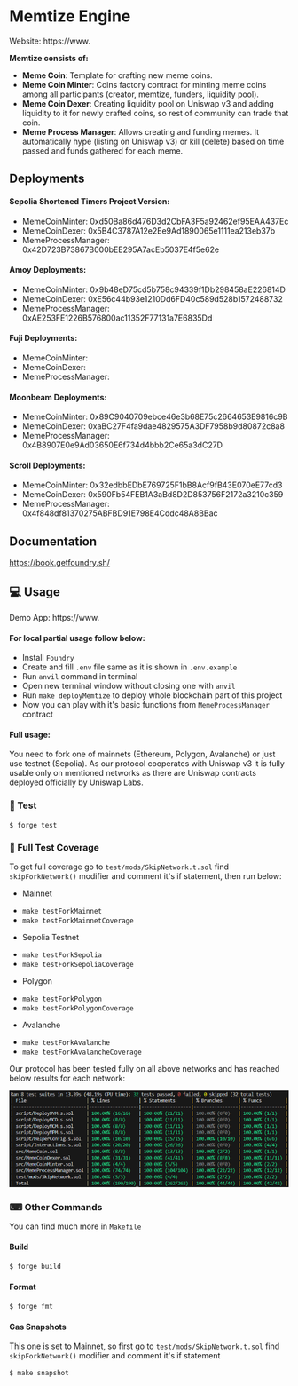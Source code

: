 # Memtize Engine

Website: https://www.

**Memtize consists of:**

-   **Meme Coin**: Template for crafting new meme coins.
-   **Meme Coin Minter**: Coins factory contract for minting meme coins among all participants (creator, memtize, funders, liquidity pool).
-   **Meme Coin Dexer**: Creating liquidity pool on Uniswap v3 and adding liquidity to it for newly crafted coins, so rest of community can trade that coin.
-   **Meme Process Manager**: Allows creating and funding memes. It automatically hype (listing on Uniswap v3) or kill (delete) based on time passed and funds gathered for each meme.

## Deployments

#### Sepolia Shortened Timers Project Version:

-   MemeCoinMinter: 0xd50Ba86d476D3d2CbFA3F5a92462ef95EAA437Ec
-   MemeCoinDexer: 0x5B4C3787A12e2Ee9Ad1890065e1111ea213eb37b
-   MemeProcessManager: 0x42D723B73867B000bEE295A7acEb5037E4f5e62e

#### Amoy Deployments:

-   MemeCoinMinter: 0x9b48eD75cd5b758c94339f1Db298458aE226814D
-   MemeCoinDexer: 0xE56c44b93e1210Dd6FD40c589d528b1572488732
-   MemeProcessManager: 0xAE253FE1226B576800ac11352F77131a7E6835Dd

#### Fuji Deployments:

-   MemeCoinMinter:
-   MemeCoinDexer:
-   MemeProcessManager:

#### Moonbeam Deployments:

-   MemeCoinMinter: 0x89C9040709ebce46e3b68E75c2664653E9816c9B
-   MemeCoinDexer: 0xaBC27F4fa9dae4829575A3DF7958b9d80872c8a8
-   MemeProcessManager: 0x4B8907E0e9Ad03650E6f734d4bbb2Ce65a3dC27D

#### Scroll Deployments:

-   MemeCoinMinter: 0x32edbbEDbE769725F1bB8Acf9fB43E070eE77cd3
-   MemeCoinDexer: 0x590Fb54FEB1A3aBd8D2D853756F2172a3210c359
-   MemeProcessManager: 0x4f848df81370275ABFBD91E798E4Cddc48A8BBac

## Documentation

https://book.getfoundry.sh/

## 💻 Usage

Demo App: https://www.

#### For local partial usage follow below:

-   Install `Foundry`
-   Create and fill `.env` file same as it is shown in `.env.example`
-   Run `anvil` command in terminal
-   Open new terminal window without closing one with `anvil`
-   Run `make deployMemtize` to deploy whole blockchain part of this project
-   Now you can play with it's basic functions from `MemeProcessManager` contract

#### Full usage:

You need to fork one of mainnets (Ethereum, Polygon, Avalanche) or just use testnet (Sepolia). As our protocol cooperates with Uniswap v3 it is fully usable only on mentioned networks as there are Uniswap contracts deployed officially by Uniswap Labs.

### 🧪 Test

```shell
$ forge test
```

### 🧪 Full Test Coverage

To get full coverage go to `test/mods/SkipNetwork.t.sol` find `skipForkNetwork()` modifier and comment it's if statement, then run below:

-   Mainnet

*   `make testForkMainnet`
*   `make testForkMainnetCoverage`

-   Sepolia Testnet

*   `make testForkSepolia`
*   `make testForkSepoliaCoverage`

-   Polygon

*   `make testForkPolygon`
*   `make testForkPolygonCoverage`

-   Avalanche

*   `make testForkAvalanche`
*   `make testForkAvalancheCoverage`

Our protocol has been tested fully on all above networks and has reached below results for each network:

![Test Coverage](images/tests_coverage.png)

### ⌨ Other Commands

You can find much more in `Makefile`

#### Build

```bash
$ forge build
```

#### Format

```bash
$ forge fmt
```

#### Gas Snapshots

This one is set to Mainnet, so first go to `test/mods/SkipNetwork.t.sol` find `skipForkNetwork()` modifier and comment it's if statement

```bash
$ make snapshot
```
